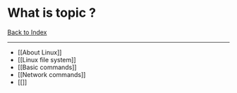 # What is topic ?

[Back to Index](Index)
- --
- [[About Linux]]
- [[Linux file system]]
- [[Basic commands]]
- [[Network commands]]
- [[]]
